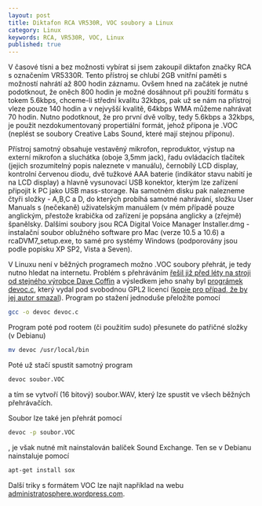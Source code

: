 ```yaml
---
layout: post
title: Diktafon RCA VR530R, VOC soubory a Linux
category: Linux
keywords: RCA, VR530R, VOC, Linux
published: true
---
```


V časové tísni a bez možnosti vybírat si jsem zakoupil diktafon značky RCA s označením VR5330R. Tento přístroj se chlubí 2GB vnitřní paměti s možností nahrátí až 800 hodin záznamu. Ovšem hned na začátek je nutné podotknout, že oněch 800 hodin je možné dosáhnout při použití formátu s tokem 5.6kbps, chceme-li střední kvalitu 32kbps, pak už se nám na přístroj vleze pouze 140 hodin a v nejvyšší kvalitě, 64kbps WMA můžeme nahrávat 70 hodin. Nutno podotknout, že pro první dvě volby, tedy 5.6kbps a 32kbps, je použit nezdokumentovaný propertiální formát, jehož přípona je .VOC (neplést se soubory Creative Labs Sound, které mají stejnou příponu).

Přístroj samotný obsahuje vestavěný mikrofon, reproduktor, výstup na externí mikrofon a sluchátka (oboje 3,5mm jack), řadu ovládacích tlačítek (jejich srozumitelný popis naleznete v manuálu), černobílý LCD display, kontrolní červenou diodu, dvě tužkové AAA baterie (indikátor stavu nabití je na LCD display) a hlavně vysunovací USB konektor, kterým lze zařízení připojit k PC jako USB mass-storage. Na samotném disku pak nalezneme čtyři složky - A,B,C a D, do kterých probíhá samotné nahrávání, složku User Manuals s (nečekaně) uživatelským manuálem (v mém případě pouze anglickým, přestože krabička od zařízení je popsána anglicky a (zřejmě) španělsky. Dalšími soubory jsou RCA Digital Voice Manager Installer.dmg - instalační soubor oblužného software pro Mac (verze 10.5 a 10.6) a rcaDVM7_setup.exe, to samé pro systémy Windows (podporovány jsou podle popisku XP SP2, Vista a Seven).

V Linuxu není v běžných programech možno .VOC soubory přehrát, je tedy nutno hledat na internetu. Problém s přehráváním [řešil již před léty na stroji od stejného výrobce Dave Coffin](http://www.dechifro.org/rca/) a výsledkem jeho snahy byl [prográmek devoc.c](http://www.dechifro.org/rca/devoc.c), který vydal pod svobodnou GPL2 licencí ([kopie pro případ, že by jej autor smazal](https://github.com/xkomczax/devoc)). Program po stažení jednoduše přeložíte pomocí

```bash
gcc -o devoc devoc.c
```

Program poté pod rootem (či použitím sudo) přesunete do patřičné složky (v Debianu)

```bash
mv devoc /usr/local/bin
```

Poté už stačí spustit samotný program

```bash
devoc soubor.VOC
```

a tím se vytvoří (16 bitový) soubor.WAV, který lze spustit ve všech běžných přehrávačích.

Soubor lze také jen přehrát pomocí

```bash
devoc -p soubor.VOC
```

, je však nutné mít nainstalován balíček Sound Exchange. Ten se v Debianu nainstaluje pomocí

```bash
apt-get install sox
```

Další triky s formátem VOC lze najít například na webu [administratosphere.wordpress.com](https://administratosphere.wordpress.com/2011/01/27/converting-voc-audio-files-from-digital-recorders/).
